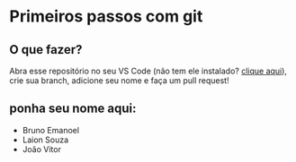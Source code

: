 # Primeiros passos com git

## O que fazer?

Abra esse repositório no seu VS Code (não tem ele instalado? [clique aqui](https://code.visualstudio.com/download)), crie sua branch, adicione seu nome e faça um pull request!

## ponha seu nome aqui:

- Bruno Emanoel
- Laion Souza
- João Vitor
